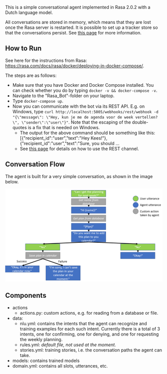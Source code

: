 This is a simple conversational agent implemented in Rasa 2.0.2 with a Dutch language model.

All conversations are stored in memory, which means that they are lost once the Rasa server is restarted. It is possible to set up a tracker store so that the conversations persist. See [this page](https://rasa.com/docs/rasa/tracker-stores) for more information.

## How to Run

See here for the instructions from Rasa: https://rasa.com/docs/rasa/docker/deploying-in-docker-compose/.

The steps are as follows:
- Make sure that you have Docker and Docker Compose installed. You can check whether you do by typing `docker -v && docker-compose -v`.
- Navigate to the "Rasa_Bot"-folder on your laptop.
- Type `docker-compose up`.
- Now you can communicate with the bot via its REST API. E.g. on Windows, type `curl http://localhost:5005/webhooks/rest/webhook -d "{\"message\": \"Hey, kun je me de agenda voor de week vertellen?\", \"sender\":\"user\"}"`. Note that the escaping of the double-quotes is a fix that is needed on Windows.
   - The output for the above command should be something like this: [{"recipient_id":"user","text":"Hey Kees!"},{"recipient_id":"user","text":"Sure, you should ...
   - See [this page](https://rasa.com/docs/rasa/connectors/your-own-website#restinput) for details on how to use the REST channel.
   
## Conversation Flow
The agent is built for a very simple conversation, as shown in the image below.

<img src = "Readme_Images/Dialog_Flow.PNG" width = "800" title="Dialog Flow">

## Components

- actions
   - actions.py: custom actions, e.g. for reading from a database or file.
- data:
   - nlu.yml: contains the intents that the agent can recognize and training examples for each such intent. Currently there is a total of 3 intents, one for confirming, one for denying, and one for requesting the weekly planning.
   - rules.yml: *default file, not used at the moment.*
   - stories.yml: training stories, i.e. the conversation paths the agent can take.
- models: contains trained models
- domain.yml: contains all slots, utterances, etc.
